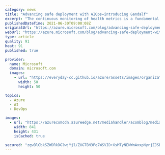 ```yaml
---
category: news
title: "Advancing safe deployment with AIOps—introducing Gandalf"
excerpt: "The continuous monitoring of health metrics is a fundamental part of this process, and this is where AIOps plays a critical role. In the post that follows, we introduce how AI and machine learning are used to empower DevOps engineers, monitor the Azure deployment process at scale, detect issues early,"
publishedDateTime: 2021-06-30T09:00:08Z
originalUrl: "https://azure.microsoft.com/blog/advancing-safe-deployment-with-aiops-introducing-gandalf/"
webUrl: "https://azure.microsoft.com/blog/advancing-safe-deployment-with-aiops-introducing-gandalf/"
type: article
quality: 91
heat: 91
published: true

provider:
  name: Microsoft
  domain: microsoft.com
  images:
    - url: "https://everyday-cc.github.io/azure/assets/images/organizations/microsoft.com-50x50.jpg"
      width: 50
      height: 50

topics:
  - Azure
  - AI
  - DevOps

images:
  - url: "https://azurecomcdn.azureedge.net/mediahandler/acomblog/media/Default/blog/bac9753f-e782-4ece-987b-214cb2b012c9.png"
    width: 841
    height: 431
    isCached: true

secured: "zgwBlGbkSZWDRkDGlwjYjl/ZUGTBN3Pq7WSVID+XsMTyNENWnAxxpNyrjZJSBe7+l6lAFwxDuFrpTx0ULN6uy1YCw6+OhslVx5+M+A0COa+/obsd7yE5RqHTVG6K31lDNYkQWmSpXPNhknSL+VBeg5BGeJu2Hi9FvItCO5Elm4A4Qq2265vLzZ8UDW/LrGcX8Qntz2zhYf/xQj3+GWUPAp/kYX0wYQO2KQ4ZG1vInKVuNGwXuqyV9t7ur31k4YhhAq7qnyz/ECdCWZNLHP+TuaPWcaoTYNCRWTWdXeIxsWo1plmO8WZbK1oALCy/s37mtjCSTS0Q1M/41+PFVY8wU4k04M3b+bMB18lrT46//20=;21phdFbLeq2YwRNd/MPRrA=="
---
```


